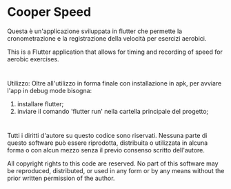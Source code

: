 # Cooper Speed

Questa è un'applicazione sviluppata in flutter che permette la cronometrazione e la registrazione della velocità per esercizi aerobici.

This is a Flutter application that allows for timing and recording of speed for aerobic exercises.

# 
Utilizzo: 
  Oltre all'utilizzo in forma finale con installazione in apk, per avviare l'app in debug mode bisogna:
  1. installare flutter;
  2. inviare il comando 'flutter run' nella cartella principale del progetto;

# 

Tutti i diritti d'autore su questo codice sono riservati. Nessuna parte di questo software può essere riprodotta, distribuita o utilizzata in alcuna forma o con alcun mezzo senza il previo consenso scritto dell'autore.

All copyright rights to this code are reserved. No part of this software may be reproduced, distributed, or used in any form or by any means without the prior written permission of the author.

# 
